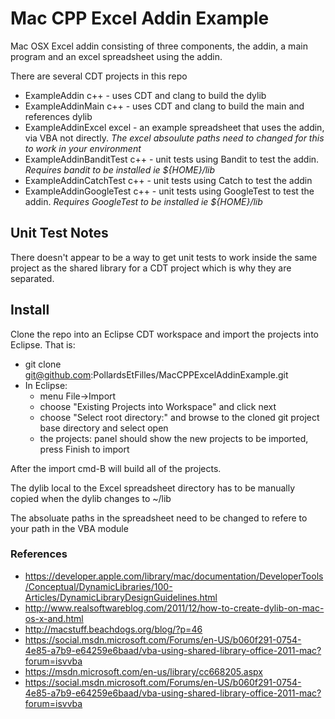 # Mac CPP Excel Addin Example

Mac OSX Excel addin consisting of three components, the addin, a main program and an excel spreadsheet using the addin.

There are several CDT projects in this repo
* ExampleAddin c++ - uses CDT and clang to build the dylib
* ExampleAddinMain c++ - uses CDT and clang to build the main and references dylib
* ExampleAddinExcel excel - an example spreadsheet that uses the addin, via VBA not directly. *The excel absoulute paths need to changed for this to work in your environment*
* ExampleAddinBanditTest c++ - unit tests using Bandit to test the addin. *Requires bandit to be installed ie ${HOME}/lib*
* ExampleAddinCatchTest c++ - unit tests using Catch to test the addin
* ExampleAddinGoogleTest c++ - unit tests using GoogleTest to test the addin. *Requires GoogleTest to be installed ie ${HOME}/lib*

## Unit Test Notes
There doesn't appear to be a way to get unit tests to work inside the same project as the shared library for a CDT project which is why they are separated.

## Install
Clone the repo into an Eclipse CDT workspace and import the projects into Eclipse.
That is:
* git clone git@github.com:PollardsEtFilles/MacCPPExcelAddinExample.git
* In Eclipse:
  * menu File->Import
  * choose "Existing Projects into Workspace" and click next
  * choose "Select root directory:" and browse to the cloned git project base directory and select open
  * the projects: panel should show the new projects to be imported, press Finish to import

After the import cmd-B will build all of the projects.

The dylib local to the Excel spreadsheet directory has to be manually copied when the dylib changes to ~/lib

The absoluate paths in the spreadsheet need to be changed to refere to your path in the VBA module


### References
* https://developer.apple.com/library/mac/documentation/DeveloperTools/Conceptual/DynamicLibraries/100-Articles/DynamicLibraryDesignGuidelines.html
* http://www.realsoftwareblog.com/2011/12/how-to-create-dylib-on-mac-os-x-and.html
* http://macstuff.beachdogs.org/blog/?p=46
* https://social.msdn.microsoft.com/Forums/en-US/b060f291-0754-4e85-a7b9-e64259e6baad/vba-using-shared-library-office-2011-mac?forum=isvvba
* https://msdn.microsoft.com/en-us/library/cc668205.aspx
* https://social.msdn.microsoft.com/Forums/en-US/b060f291-0754-4e85-a7b9-e64259e6baad/vba-using-shared-library-office-2011-mac?forum=isvvba
